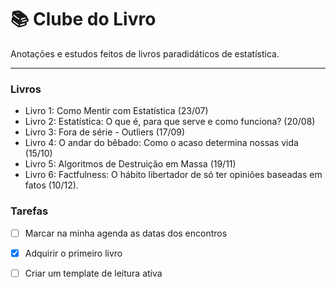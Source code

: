 # :books: Clube do Livro

Anotações e estudos feitos de livros paradidáticos de estatística.

------

 ### Livros

* Livro 1: Como Mentir com Estatística (23/07)
* Livro 2: Estatística: O que é, para que serve e como funciona? (20/08)
* Livro 3: Fora de série - Outliers (17/09)
* Livro 4: O andar do bêbado: Como o acaso determina nossas vida (15/10)
* Livro 5: Algoritmos de Destruição em Massa (19/11)
* Livro 6: Factfulness: O hábito libertador de só ter opiniões baseadas em fatos (10/12). 

### Tarefas

- [ ] Marcar na minha agenda as datas dos encontros
- [x] Adquirir o primeiro livro
- [ ] Criar um template de leitura ativa

